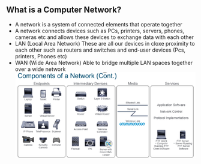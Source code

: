 ## What is a Computer Network?
- A network is a system of connected elements that operate together
- A network connects devices such as PCs, printers, servers, phones, cameras etc and allows these devices to exchange data with each other
- LAN (Local Area Network) These are all our devices in cloxe proximity to each other such as routers and switches and end-user devices (Pcs, printers, Phones etc)
- WAN (Wide Area Network) Able to bridge multiple LAN spaces together over a wide network
![Components of a network](Components-of-a-Network.png)

